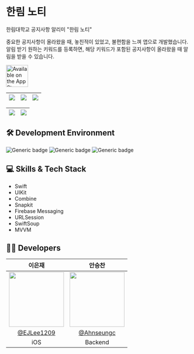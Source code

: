 # 한림 노티

한림대학교 공지사항 알리미 "한림 노티" <br>

중요한 공지사항이 올라왔을 때, 놓친적이 있었고, 불편함을 느껴 앱으로 개발했습니다. <br>
알림 받기 원하는 키워드를 등록하면, 해당 키워드가 포함된 공지사항이 올라왔을 때 알림을 받을 수 있습니다.

<a href='https://apps.apple.com/kr/app/%ED%95%9C%EB%A6%BC%EB%85%B8%ED%8B%B0/id6467556355'><img alt='Available on the App Store' src='https://user-images.githubusercontent.com/67373938/227817078-7aab7bea-3af0-4930-b341-1a166a39501d.svg' height='60px'/></a> 

<img src="https://github.com/EJLee1209/MusicPlayer/assets/101651909/b666f417-9ff2-47b5-ac63-a7b1f6abd675"/> | <img src="https://github.com/EJLee1209/MusicPlayer/assets/101651909/b5acfc06-eacf-4c45-82a6-4cf413187256"/> | <img src="https://github.com/EJLee1209/MusicPlayer/assets/101651909/733ae089-4bf0-4fd3-b8d1-de701f5cd1d3"/>
|---|---|---|

<img src="https://github.com/EJLee1209/MusicPlayer/assets/101651909/e0258277-2a48-4cf8-9e8d-6cc04ba573f4"/> | <img src="https://github.com/EJLee1209/MusicPlayer/assets/101651909/1b369dbe-7a0d-420b-94c4-158425d84d55"/> |
|---|---|

## 🛠 Development Environment

![Generic badge](https://img.shields.io/badge/iOS-14.0+-lightgrey.svg) ![Generic badge](https://img.shields.io/badge/Xcode-14.3.1-blue.svg) ![Generic badge](https://img.shields.io/badge/Swift-5.8.1-purple.svg)


## 💻 Skills & Tech Stack
- Swift
- UIKit
- Combine
- Snapkit
- Firebase Messaging
- URLSession
- SwiftSoup
- MVVM


## 🧑‍💻 Developers

|                                      이은재                                      |                                      안승찬                                      |
| :------------------------------------------------------------------------------: | :------------------------------------------------------------------------------: |
| <img width="150px" src="https://avatars.githubusercontent.com/u/101651909?v=4" /> | <img width="150px" src="https://avatars.githubusercontent.com/u/94547692?v=4" /> |
|[@EJLee1209](https://github.com/EJLee1209)|[@Ahnseungc](https://github.com/Ahnseungc)|<br/>
| iOS | Backend
